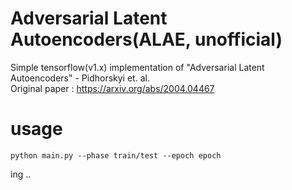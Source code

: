 # Adversarial Latent Autoencoders(ALAE, unofficial)
Simple tensorflow(v1.x) implementation of "Adversarial Latent Autoencoders" - Pidhorskyi et. al.  
Original paper : https://arxiv.org/abs/2004.04467  

# usage
~~~
python main.py --phase train/test --epoch epoch
~~~
ing ..
